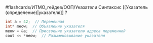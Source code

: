 #flashcards/ИТМО_гейдев/ООП/Указатели
Синтаксис [[Указатель (определение)|указателя]]
?
```C++
int a = 42;  // Переменная
int* meow;  // Объявление указателя
meow = &a;  // Присвоение указателю адреса переменной
cout << *meow;  // Разыменовывание указателя
```
